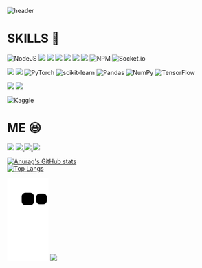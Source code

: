 ![header](https://capsule-render.vercel.app/api?type=waving&color=auto&height=300&section=header&text=dong99u&desc=UMC%204th%20Server&animation=twinkling&fontAlign=70&descAlign=77&descAlignY=65)


# SKILLS  :scroll:  
  
  
![NodeJS](https://img.shields.io/badge/node.js-6DA55F?style=for-the-badge&logo=node.js&logoColor=white) <img src="https://img.shields.io/badge/javascript-F7DF1E?style=for-the-badge&logo=javascript&logoColor=white"> <img src="https://img.shields.io/badge/express-000000?style=for-the-badge&logo=express&logoColor=white"> <img src="https://img.shields.io/badge/pug-A86454?style=for-the-badge&logo=pug&logoColor=white"> <img src="https://img.shields.io/badge/mongodb-47A248?style=for-the-badge&logo=mongodb&logoColor=white"> <img src="https://img.shields.io/badge/mongoose-880000?style=for-the-badge&logo=mongoose&logoColor=white"> <img src="https://img.shields.io/badge/react-61DAFB?style=for-the-badge&logo=react&logoColor=white">  	![NPM](https://img.shields.io/badge/NPM-%23CB3837.svg?style=for-the-badge&logo=npm&logoColor=white) ![Socket.io](https://img.shields.io/badge/Socket.io-black?style=for-the-badge&logo=socket.io&badgeColor=010101)

<img src="https://img.shields.io/badge/python-3776AB?style=for-the-badge&logo=python&logoColor=white">  <img src="https://img.shields.io/badge/flask-000000?style=for-the-badge&logo=flask&logoColor=white">  ![PyTorch](https://img.shields.io/badge/PyTorch-%23EE4C2C.svg?style=for-the-badge&logo=PyTorch&logoColor=white) ![scikit-learn](https://img.shields.io/badge/scikit--learn-%23F7931E.svg?style=for-the-badge&logo=scikit-learn&logoColor=white) ![Pandas](https://img.shields.io/badge/pandas-%23150458.svg?style=for-the-badge&logo=pandas&logoColor=white) ![NumPy](https://img.shields.io/badge/numpy-%23013243.svg?style=for-the-badge&logo=numpy&logoColor=white) ![TensorFlow](https://img.shields.io/badge/TensorFlow-%23FF6F00.svg?style=for-the-badge&logo=TensorFlow&logoColor=white)

<img src="https://img.shields.io/badge/dart-0175C2?style=for-the-badge&logo=dart&logoColor=white"> <img src="https://img.shields.io/badge/flutter-02569B?style=for-the-badge&logo=flutter&logoColor=white"> 

![Kaggle](https://img.shields.io/badge/Kaggle-035a7d?style=for-the-badge&logo=kaggle&logoColor=white)



# ME :laughing:

<img src="https://img.shields.io/badge/UMC%204th%20Server%20-02B3E4?style=flat-square&logo=udacity&logoColor=white">  <a href="https://www.instagram.com/d99u_p/" target="_blank"><img src="https://img.shields.io/badge/d99u__p-E4405F?style=flat-square&logo=instagram&logoColor=white">   <img src="https://img.shields.io/badge/qkrehdrb0813@gmail.com-EA4335?style=flat-square&logo=gmail&logoColor=white">   <a href="https://velog.io/@eastking7979" target="_blank"><img src="https://img.shields.io/badge/Velog-20C997?style=flat-square&logo=velog&logoColor=white">
  
  
![Anurag's GitHub stats](https://github-readme-stats.vercel.app/api?username=dong99u&show_icons=true&theme=dark)  
[![Top Langs](https://github-readme-stats.vercel.app/api/top-langs/?username=dong99u&theme=dark&layout=donut)](https://github.com/dong99u/github-readme-stats)


![snake gif](https://github.com/dong99u/dong99u/blob/output/github-contribution-grid-snake.svg)
![](./profile-3d-contrib/profile-green-animate.svg)
